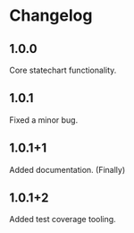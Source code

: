 # Changelog

## 1.0.0

Core statechart functionality.

## 1.0.1

Fixed a minor bug.

## 1.0.1+1

Added documentation. (Finally)

## 1.0.1+2

Added test coverage tooling.
